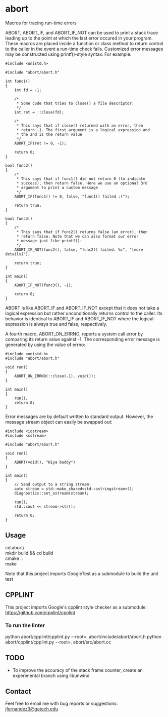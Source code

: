 # abort
Macros for tracing run-time errors

ABORT, ABORT_IF, and ABORT_IF_NOT can be used to print a stack trace
leading up to the point at which the last error occured in your
program. These macros are placed inside a function or class method to
return control to the caller in the event a run-time check fails.
Customized error messages may be constructed using printf()-style
syntax. For example:

    #include <unistd.h>
     
    #include "abort/abort.h"
     
    int func1()
    {
        int fd = -1;
        
        /*
         * Some code that tries to close() a file descriptor:
         */
        int ret = ::close(fd);
        
        /*
         * This says that if close() returned with an error, then
         * return -1. The first argument is a logical expression and
         * the 2nd is the return value
         */
        ABORT_IF(ret != 0, -1);
        
        return 0;
    }
     
    bool func2()
    {
        /*
         * This says that if func1() did not return 0 (to indicate
         * success), then return false. Here we use an optional 3rd
         * argument to print a custom message
         */
        ABORT_IF(func1() != 0, false, "func1() failed :(");
        
        return true;
    }
     
    bool func3()
    {
        /*
         * This says that if func2() returns false (an error), then
         * return false. Note that we can also format our error
         * message just like printf():
         */
        ABORT_IF_NOT(func2(), false, "func2() failed. %s", "[more details]");
        
        return true;
    }
     
    int main()
    {
        ABORT_IF_NOT(func3(), -1);
        
        return 0;
    }

ABORT is like ABORT_IF and ABORT_IF_NOT except that it does not take a
logical expression but rather unconditionally returns control to the caller.
Its behavior is identical to ABORT_IF and ABORT_IF_NOT where the logical
expression is always true and false, respectively.

A fourth macro, ABORT_ON_ERRNO, reports a system call error by comparing its
return value against -1. The corresponding error message is generated by using
the value of errno:
 
    #include <unistd.h>
    #include "abort/abort.h"
     
    void run()
    {
        ABORT_ON_ERRNO(::close(-1), void());
    }
     
    int main()
    {
        run();
        return 0;
    }

Error messages are by default written to standard output. However, the message
stream object can easily be swapped out:

    #include <iostream>
    #include <sstream>
     
    #include "abort/abort.h"
     
    void run()
    {
        ABORT(void(), "Hiya buddy")
    }
     
    int main()
    {
        // Send output to a string stream:
        auto stream = std::make_shared<std::ostringstream>();
        diagnostics::set_ostream(stream);
     
        run();
        std::cout << stream->str();
     
        return 0;
    }

## Usage

cd abort/  
mkdir build && cd build  
cmake ..  
make

Note that this project imports GoogleTest as a submodule to build the unit test

## CPPLINT

This project imports Google's cpplint style checker as a submodule: https://github.com/cpplint/cpplint  

### To run the linter

python abort/cpplint/cpplint.py --root=. abort/include/abort/abort.h
python abort/cpplint/cpplint.py --root=. abort/src/abort.cc

## TODO

- To improve the accuracy of the stack frame counter, create an experimental
  branch using libunwind

## Contact

Feel free to email me with bug reports or suggestions:
jfernandez3@gatech.edu